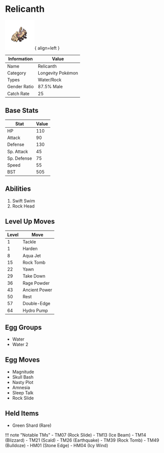 # Relicanth

![Relicanth](../images/pokemon/369.png){ align=left }

| Information | Value |
|------------|--------|
| Name | Relicanth |
| Category | Longevity Pokémon |
| Types | Water/Rock |
| Gender Ratio | 87.5% Male |
| Catch Rate | 25 |

## Base Stats

| Stat | Value |
|------|-------|
| HP | 110 |
| Attack | 90 |
| Defense | 130 |
| Sp. Attack | 45 |
| Sp. Defense | 75 |
| Speed | 55 |
| BST | 505 |

## Abilities
1. Swift Swim
2. Rock Head

## Level Up Moves
| Level | Move |
|-------|------|
| 1 | Tackle |
| 1 | Harden |
| 8 | Aqua Jet |
| 15 | Rock Tomb |
| 22 | Yawn |
| 29 | Take Down |
| 36 | Rage Powder |
| 43 | Ancient Power |
| 50 | Rest |
| 57 | Double-Edge |
| 64 | Hydro Pump |

## Egg Groups
- Water
- Water 2

## Egg Moves
- Magnitude
- Skull Bash
- Nasty Plot
- Amnesia
- Sleep Talk
- Rock Slide

## Held Items
- Green Shard (Rare)

!!! note "Notable TMs"
    - TM07 (Rock Slide)
    - TM13 (Ice Beam)
    - TM14 (Blizzard)
    - TM21 (Scald)
    - TM26 (Earthquake)
    - TM39 (Rock Tomb)
    - TM49 (Bulldoze)
    - HM01 (Stone Edge)
    - HM04 (Icy Wind)
